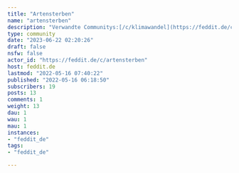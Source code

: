 ```yaml
---
title: "Artensterben" 
name: "artensterben"
description: "Verwandte Communitys:[/c/klimawandel](https://feddit.de/c/klimawandel)::: spoiler AttributionPolar bear icon created by [dDara - Flaticon](https://www.flaticon.com/free-icons/polar-bear):::"
type: community
date: "2023-06-22 02:20:26"
draft: false
nsfw: false
actor_id: "https://feddit.de/c/artensterben"
host: feddit.de
lastmod: "2022-05-16 07:40:22"
published: "2022-05-16 06:18:50"
subscribers: 19
posts: 13
comments: 1
weight: 13
dau: 1
wau: 1
mau: 1
instances:
- "feddit_de"
tags: 
- "feddit_de"

---
```

